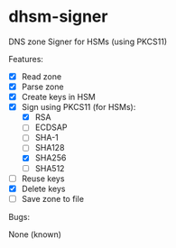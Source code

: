 # dhsm-signer
DNS zone Signer for HSMs (using PKCS11)

Features:
- [x] Read zone
- [x] Parse zone
- [x] Create keys in HSM
- [x] Sign using PKCS11 (for HSMs):
    - [x] RSA
    - [ ] ECDSAP
    - [ ] SHA-1
    - [ ] SHA128
    - [x] SHA256
    - [ ] SHA512
- [ ] Reuse keys
- [x] Delete keys
- [ ] Save zone to file

Bugs:

None (known)
